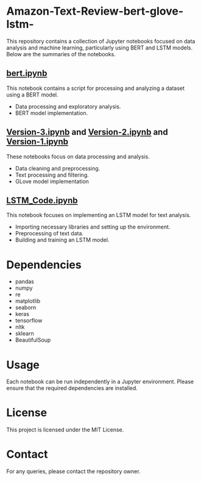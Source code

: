 # Amazon-Text-Review-bert-glove-lstm-

This repository contains a collection of Jupyter notebooks focused on data analysis and machine learning, particularly using BERT and LSTM models. Below are the summaries of the notebooks.

## [bert.ipynb](./bert.ipynb)

This notebook contains a script for processing and analyzing a dataset using a BERT model.

- Data processing and exploratory analysis.
- BERT model implementation.

## [Version-3.ipynb](./Version-3.ipynb) and [Version-2.ipynb](./Version-2.ipynb) and [Version-1.ipynb](./Version-1.ipynb)

These notebooks focus on data processing and analysis.

- Data cleaning and preprocessing.
- Text processing and filtering.
- GLove model implementation

## [LSTM_Code.ipynb](./LSTM_Code.ipynb)

This notebook focuses on implementing an LSTM model for text analysis.

- Importing necessary libraries and setting up the environment.
- Preprocessing of text data.
- Building and training an LSTM model.

# Dependencies

- pandas
- numpy
- re
- matplotlib
- seaborn
- keras
- tensorflow
- nltk
- sklearn
- BeautifulSoup

# Usage

Each notebook can be run independently in a Jupyter environment. Please ensure that the required dependencies are installed.

# License

This project is licensed under the MIT License.

# Contact

For any queries, please contact the repository owner.

